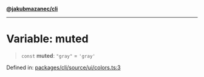 [**@jakubmazanec/cli**](../../../../README.md)

---

# Variable: muted

> `const` **muted**: `"gray"` = `'gray'`

Defined in:
[packages/cli/source/ui/colors.ts:3](https://github.com/jakubmazanec/tools/blob/dccfe8e5cee218e88ff4db59e4bf460975897c58/packages/cli/source/ui/colors.ts#L3)
